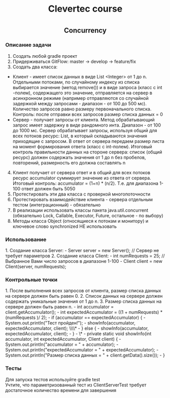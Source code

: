 <h1 align="center">Clevertec course<h1>
<h2 align="center">Concurrency</h2>
<h3>Описание задачи</h3>

1. Создать любой gradle проект <br>
2. Придерживаться GitFlow: master -> develop -> feature/fix <br>
3. Создать два класса:
- Клиент - имеет список данных в виде List &lt;Integer&gt; от 1 до n.  Отдельными потоками, по случайному индексу из списка выбирается значение (метод remove()) и в виде запроса (класс с int -полем), содержащего это значение, отправляется на сервер в асинхронном режиме (например отправляются со случайной задержкой между запросами - диапазон - от 100 до 500 мс). Количество запросов равно размеру первоначального списка. Контроль: после отправки всех запросов размер списка данных = 0
- Сервер - получает запросы от клиента. Метод обрабатывающий запрос имеет задержку в виде рандомного инта. Диапазон - от 100 до 1000 мс. Сервер обрабатывает запросы, используя общий для всех потоков ресурс: List<Integer>, в который складываются значения приходящие с запросом. В ответ от сервера передаем размер листа на момент формирования ответа (класс с int-полем). Итоговый контроль правильности данных на стороне сервера: список (общий ресурс) должен содержать значения от 1 до n без пробелов, повторений, размерность его должна составлять n
4. Клиент получает от сервера ответ и в общий для всех потоков ресурс accumulator суммирует значение из ответа от сервера. Итоговый контроль: accumulator = (1+n) * (n/2). Т.е. для диапазона 1-100 ответ должен быть 5050 <br>
5. Протестировать эти два класса с проверкой многопоточности <br>
6. Протестировать взаимодействие клиента - сервера отдельным тестом (интеграционный) - обязательно <br>
7. В реализации использовать классы пакета java.util.concurrent (обязательно Lock, Callable, Executor, Future, остальное - по выбору) <br>
8. Методы класса Object (относящиеся к потокам и монитору) и ключевое слово synchronized НЕ использовать <br>

<h3>Использование</h3>
1. Создание класса Server:
- Server server = new Server(); // Сервер не требует параметров
2. Создание класса Client:
- int numRequests = 25; // Выбранное Вами число запросов в диапазоне 1-100
- Client client = new Client(server, numRequests);
<h3>Контрольные точки</h3>
1. После выполнения всех запросов от клиента, размер списка данных на сервере должен быть равен 0.
2. Список данных на сервере должен содержать уникальные значения от 1 до n.
3. Размер списка данных на сервере должен быть равен n.
- int accumulator = client.getAccumulator();
- int expectedAccumulator = ((1 + numRequests) * (numRequests )/ 2);
- if (accumulator == expectedAccumulator) {
- System.out.println("Тест пройден!");
- showInfo(accumulator, expectedAccumulator, client); \\\\*
- } else {
- showInfo(accumulator, expectedAccumulator, client);
- }
- \* 
- private static void showInfo(int accumulator, int expectedAccumulator, Client client) {
- System.out.println("accumulator = " + accumulator);
- System.out.println("expectedAccumulator = " + expectedAccumulator);
- System.out.println("Размер списка данных = " + client.getData().size());
- }
<h3>Тесты</h3>
Для запуска тестов используйте gradle test <br>
Учтите, что параметризованный тест из ClientServerTest требует достаточное количество времени для завершения
